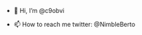 - 👋 Hi, I’m @c9obvi

- 📫 How to reach me twitter: @NimbleBerto

<!---
c9obvi/c9obvi is a ✨ special ✨ repository because its `README.md` (this file) appears on your GitHub profile.
You can click the Preview link to take a look at your changes.
--->
